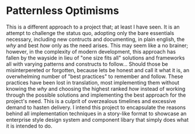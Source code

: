 # Patternless Optimisms

This is a different approach to a project that; at least I have seen. It is an attempt to challenge the status quo, adopting only the bare essentials necessary, including new contructs and documenting, in plain english, the *why* and best *how* only as the need arises. This may seem like a no brainer; however, in the complexity of modern development, this approach has fallen by the wayside in lieu of "one size fits all" solutions and frameworks all with varying patterns and constructs to follow... Should those be misinterpereted or forgotten, because lets be honest and call it what it is, an overwhelming number of "best practices" to remember and follow. These practices have  been lost in translation, most implementing them without knowing the *why* and choosing the highest ranked *how* instead of working through the possible solutions and implementing the best approach for the project's need. This is a culprit of overzealous timelines and excessive demand to hasten delivery. I intend this project to encapsulate the reasons behind all implementation techniques in a story-like format to showcase an enterprise style design system and component libary that simply does what it is intended to do.
